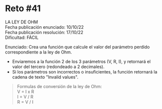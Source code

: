 # Reto #41

LA LEY DE OHM\
Fecha publicación enunciado: 10/10/22\
Fecha publicación resolución: 17/10/22\
Dificultad: FÁCIL

Enunciado: Crea una función que calcule el valor del parámetro perdido correspondiente a la ley de Ohm.

* Enviaremos a la función 2 de los 3 parámetros (V, R, I), y retornará el valor del tercero (redondeado a 2 decimales).
* Si los parámetros son incorrectos o insuficientes, la función retornará la cadena de texto "Invalid values".
  
> Formulas de conversión de la ley de Ohm:\
> V = I x R\
> I = V / R\
> R = V / I
